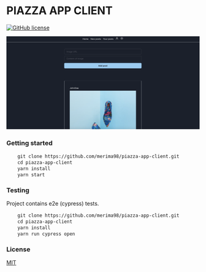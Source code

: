 # PIAZZA APP CLIENT

[![GitHub license](https://img.shields.io/badge/license-MIT-blue.svg)](https://github.com/merima98/piazza-app-client/blob/main/LICENSE)

![Screenshot](docs/images/screenshot.png)

### Getting started

```
    git clone https://github.com/merima98/piazza-app-client.git
    cd piazza-app-client
    yarn install
    yarn start
```

### Testing

Project contains e2e (cypress) tests.

```
    git clone https://github.com/merima98/piazza-app-client.git
    cd piazza-app-client
    yarn install
    yarn run cypress open
```

### License

[MIT](./LICENSE)
